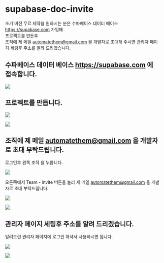 # supabase-doc-invite

초기 버전 무료 제작을 원하시는 분은 수파베이스 데이터 베이스 https://supabase.com 가입해  
프로젝트를 만든후  
조직에 제 메일 automatethem@gmail.com 을 개발자로 초대해 주시면 관리자 페이지 세팅후 주소를 알려 드리겠습니다.

## 수파베이스 데이터 베이스 https://supabase.com 에 접속합니다.

![](attach_files/1.png?raw=true)

## 프로젝트를 만듭니다.

![](attach_files/1-2.PNG?raw=true)

![](attach_files/1-3.PNG?raw=true)

## 조직에 제 메일 automatethem@gmail.com 을 개발자로 초대 부탁드립니다.

로그인후 왼쪽 조직 을 누릅니다.

![](attach_files/2.png?raw=true)

오른쪽에서 Team - Invite 버튼을 눌러 제 메일 automatethem@gmail.com 을 개발자로 초대 부탁드립니다.

![](attach_files/3.png?raw=true)

![](attach_files/4.png?raw=true)

## 관리자 페이지 세팅후 주소를 알려 드리겠습니다.

알려드린 관리자 페이지에 로그인 하셔서 사용하시면 됩니다.

![](attach_files/a.png?raw=true)

![](attach_files/b.png?raw=true)
